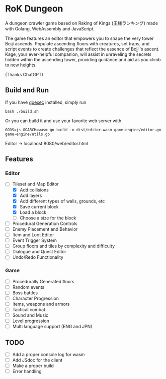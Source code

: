 # RoK Dungeon

A dungeon crawler game based on Raking of Kings (王様ランキング) made with Golang, WebAssembly and JavaScript.

The game features an editor that empowers you to shape the very tower Bojji ascends. Populate ascending floors with creatures, set traps, and script events to create challenges that reflect the essence of Bojji's ascent. Kage, your ever-helpful companion, will assist in unraveling the secrets hidden within the ascending tower, providing guidance and aid as you climb to new heights.

(Thanks ChatGPT)

## Build and Run

If you have [goexec](https://github.com/shurcooL/goexec) installed, simply run

```
bash ./build.sh
```

Or you can build it and use your favorite web server with

```
GOOS=js GOARCH=wasm go build -o dist/editor.wasm game-engine/editor.go game-engine/utils.go
```

Editor -> localhost:8080/web/editor.html

## Features

### Editor

- [ ] Tileset and Map Editor
  - [x] Add collisions
  - [x] Add layers
  - [x] Add different types of walls, grounds, etc
  - [x] Save current block
  - [x] Load a block
  - [ ] Choose a size for the block
- [ ] Procedural Generation Controls
- [ ] Enemy Placement and Behavior
- [ ] Item and Loot Editor
- [ ] Event Trigger System
- [ ] Group floors and tiles by complexity and difficulty
- [ ] Dialogue and Quest Editor
- [ ] Undo/Redo Functionality

### Game

- [ ] Procedurally Generated floors
- [ ] Random events
- [ ] Boss battles
- [ ] Character Progression
- [ ] Items, weapons and armors
- [ ] Tactical combat
- [ ] Sound and Music
- [ ] Level progression
- [ ] Multi language support (ENG and JPN)

## TODO

- [ ] Add a proper console log for wasm
- [ ] Add JSdoc for the client
- [ ] Make a proper build
- [ ] Error handling
